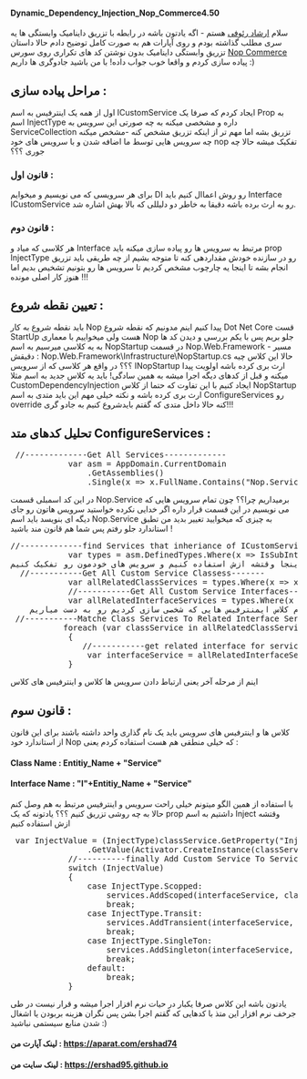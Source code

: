#### Dynamic_Dependency_Injection_Nop_Commerce4.50
  سلام <a href="https://ershad95.github.io/">ارشاد رئوفی</a> هستم - اگه یادتون باشه در رابطه با تزریق داینامیک وابستگی ها یه سری مطلب گذاشته بودم و روی آپارات هم به صورت کامل توضیح دادم حالا  داستان تزریق وابستگی داینامیک بدون نوشتن کد های تکراری روی سورس  <a href="https://www.nopcommerce.com/">Nop Commerce</a> پیاده سازی کردم و واقعا خوب جواب داده! با من باشید جادوگری ها داریم :) 
## مراحل پیاده سازی : 
 اول از همه یک اینترفیس به اسم ICustomService ایجاد کردم که صرفا یک Prop به اسم InjectType داره و مشخصی میکنه به چه صورتی این سرویس به ServiceCollection تزریق بشه 
 اما مهم تر از اینکه تزریق مشخص کنه -مشخص میکنه چه سرویس هایی توسط ما اضافه شدن و با سرویس های خود nop تفکیک میشه حالا چه جوری ؟؟؟
### قانون اول : 
 برای هر سرویسی که می نویسیم و میخوایم DI رو روش اعماال کنیم باید Interface  ICustomService رو به ارث برده باشه دقیقا به خاطر دو دلیللی که بالا بهش اشاره شد.
### قانون دوم :‌ 
 هر کلاسی که میاد و Interface مرتبط به سرویس ها رو پیاده سازی میکنه باید prop InjectType رو در سازنده خودش مقداردهی کنه تا متوجه بشیم از چه طریقی باید تزریق انجام بشه 
 تا اینجا یه چارچوب مشخص کردیم تا سرویس ها رو بتونیم تشخیص بدیم اما هنوز کار اصلی مونده !!!
## تعیین نقطه شروع :
 باید نقطه شروع به کار Nop پیدا کنیم اینم مدونیم که نقطه شروع Dot Net Core قست StartUp هست ولی میخواییم با معماری Nop جلو بریم پس با یکم بررسی و دیدن کد ها به یه کلاسی میرسیم به اسم NopStartup در قسمت Nop.Web.Framework - مسیر دقیقش ‌:‌ Nop.Web.Framework\Infrastructure\NopStartup.cs
 حالا این کلاس چیه ؟؟؟ در واقع هر کلاسی که از سرویس INopStartup ارث بری کرده باشه اولویت پیدا میکنه و قبل از کدهای دیگه اجرا میشه به همین سادگی!
 باید یه کلاس جدید به اسم مثلا CustomDependencyInjection ایجاد کنیم با این تفاوت که حتما از کلاس NopStartup ارث بری کرده باشه و نکته خیلی مهم این باید متدی به اسم ConfigureServices رو override کنه 
 حالا داخل متدی که گقتم بایدشروع کنیم به جادو گری!!!
## تحلیل کدهای متد ConfigureServices :
<pre>
 //-------------Get All Services-------------
            var asm = AppDomain.CurrentDomain
                .GetAssemblies()
                .Single(x => x.FullName.Contains("Nop.Services"));
</pre>

 در این کد اسمبلی قسمت Nop.Service برمیداریم چرا؟؟ چون تمام سرویس هایی که می نویسیم در این قسمت قرار داره اگر خدایی نکرده خواستید سرویس هاتون رو جای دیگه ای بنویسد باید اسم Nop.Service به چیزی که میخوایید تغییر بدید من تطبق استاندارد جلو رفتم پس شما هم قانون مند باشید !

<pre>
//-------------find Services that inheriance of ICustomService-------------
            var types = asm.DefinedTypes.Where(x => IsSubInterface(x, typeof(ICustomService))); 
یادتونه گقتم باید مشخص بشه چه سرویس هایی رو ما مشخص کردیم ! اینجا وقتشه ازش استفاده کنیم و سرویس های خودمون رو تفکیک کنیم
  //-----------Get All Custom Service Classess-------
            var allRelatedClassServices = types.Where(x => x.IsClass);
            //-----------Get All Custom Service Interfaces-------
            var allRelatedInterfaceServices = types.Where(x => x.IsInterface);
    تو این مرحله تمام کلاس ایمنترفیس هایی که شخصی سازی کردیم رو به دست میاریم 
 //-----------Matche Class Services To Related Interface Services-------
           foreach (var classService in allRelatedClassServices)
            {
               //-----------get related interface for service class-----------
                var interfaceService = allRelatedInterfaceServices.Single(x => x.Name == $"I{classService.Name}");           
            }
</pre>

 اینم از مرحله آخر یعنی ارتباط دادن سرویس ها کلاس و اینترفیس های کلاس 
## قانون سوم :  
کلاس ها و اینترفیس های سرویس باید یک نام گذاری واحد داشته باشند برای این قانون از استاندارد خود Nop که خیلی منطقی هم هست استفاده کردم یعنی :
#### Class Name : Entitiy_Name + "Service"
#### Interface Name : "I"+Entitiy_Name + "Service"
با استفاده از همین الگو میتونم خیلی راحت سرویس و اینترفیس مرتبط به هم وصل کنم
حالا به چه روشی تزریق کنیم ؟؟؟ 
یادتونه که یک prop داشتیم به اسم Inject وقتشه ازش استفاده کنیم 

<pre>
 var InjectValue = (InjectType)classService.GetProperty("Inject")
                .GetValue(Activator.CreateInstance(classService), null);
            //----------finally Add Custom Service To Service Collection-----------
            switch (InjectValue)
            {
                case InjectType.Scopped:
                    services.AddScoped(interfaceService, classService);
                    break;
                case InjectType.Transit:
                    services.AddTransient(interfaceService, classService);
                    break;
                case InjectType.SingleTon:
                    services.AddSingleton(interfaceService, classService);
                    break;
                default:
                    break;
            }
</pre>
 

یادتون باشه این کلاس صرفا یکبار در حیات نرم افزار اجرا میشه و قرار نیست در طی جرخف نرم افزار این متذ با کدهایی که گقتم اجرا بشن پس نگران هزینه بربودن یا اشغال شدن منابع سیستمی نباشید :)

#### لینک آپارت من : https://aparat.com/ershad74
#### لینک سایت من : https://ershad95.github.io

